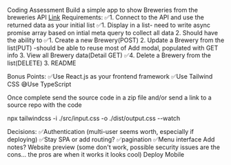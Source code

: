 Coding Assessment
Build a simple app to show Breweries from the breweries API
[Link](https://api.openbrewerydb.org/breweries)
Requirements:
    ✅1. Connect to the API and use the returned data as your initial list
        ✅1. Display in a list- need to write async promise array based on intial meta query to collect all data
    2. Should have the ability to
        ✅1. Create a new Brewery(POST)
        2. Update a Brewery from the list(PUT)
            -should be able to reuse most of Add modal, populated with GET info
        3. View all Brewery data(Detail GET)
        ✅4. Delete a Brewery from the list(DELETE)
    3. README


Bonus Points:
    ✅Use React.js as your frontend framework
    ✅Use Tailwind CSS
    😅Use TypeScript

Once complete send the source code in a zip file and/or send a link to a source repo with the
code


npx tailwindcss -i ./src/input.css -o ./dist/output.css --watch

Decisions:
    ✅Authentication (multi-user seems worth, especially if deploying)
    ✅Stay SPA or add routing?
    ✅pagination
    ✅Menu interface
    Add notes?
    Website preview (some don't work, possible security issues are the cons...  the pros are when it works it looks cool)
    Deploy
    Mobile


    

